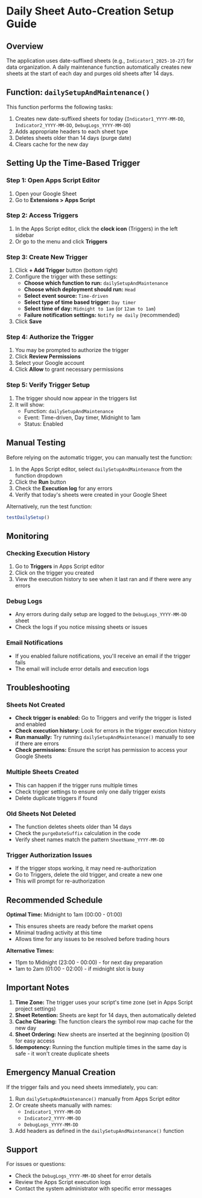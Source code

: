 # Daily Sheet Auto-Creation Setup Guide

## Overview
The application uses date-suffixed sheets (e.g., `Indicator1_2025-10-27`) for data organization. A daily maintenance function automatically creates new sheets at the start of each day and purges old sheets after 14 days.

## Function: `dailySetupAndMaintenance()`

This function performs the following tasks:
1. Creates new date-suffixed sheets for today (`Indicator1_YYYY-MM-DD`, `Indicator2_YYYY-MM-DD`, `DebugLogs_YYYY-MM-DD`)
2. Adds appropriate headers to each sheet type
3. Deletes sheets older than 14 days (purge date)
4. Clears cache for the new day

## Setting Up the Time-Based Trigger

### Step 1: Open Apps Script Editor
1. Open your Google Sheet
2. Go to **Extensions > Apps Script**

### Step 2: Access Triggers
1. In the Apps Script editor, click the **clock icon** (Triggers) in the left sidebar
2. Or go to the menu and click **Triggers**

### Step 3: Create New Trigger
1. Click **+ Add Trigger** button (bottom right)
2. Configure the trigger with these settings:
   - **Choose which function to run:** `dailySetupAndMaintenance`
   - **Choose which deployment should run:** `Head`
   - **Select event source:** `Time-driven`
   - **Select type of time based trigger:** `Day timer`
   - **Select time of day:** `Midnight to 1am` (or `12am to 1am`)
   - **Failure notification settings:** `Notify me daily` (recommended)
3. Click **Save**

### Step 4: Authorize the Trigger
1. You may be prompted to authorize the trigger
2. Click **Review Permissions**
3. Select your Google account
4. Click **Allow** to grant necessary permissions

### Step 5: Verify Trigger Setup
1. The trigger should now appear in the triggers list
2. It will show:
   - Function: `dailySetupAndMaintenance`
   - Event: Time-driven, Day timer, Midnight to 1am
   - Status: Enabled

## Manual Testing

Before relying on the automatic trigger, you can manually test the function:

1. In the Apps Script editor, select `dailySetupAndMaintenance` from the function dropdown
2. Click the **Run** button
3. Check the **Execution log** for any errors
4. Verify that today's sheets were created in your Google Sheet

Alternatively, run the test function:
```javascript
testDailySetup()
```

## Monitoring

### Checking Execution History
1. Go to **Triggers** in Apps Script editor
2. Click on the trigger you created
3. View the execution history to see when it last ran and if there were any errors

### Debug Logs
- Any errors during daily setup are logged to the `DebugLogs_YYYY-MM-DD` sheet
- Check the logs if you notice missing sheets or issues

### Email Notifications
- If you enabled failure notifications, you'll receive an email if the trigger fails
- The email will include error details and execution logs

## Troubleshooting

### Sheets Not Created
- **Check trigger is enabled:** Go to Triggers and verify the trigger is listed and enabled
- **Check execution history:** Look for errors in the trigger execution history
- **Run manually:** Try running `dailySetupAndMaintenance()` manually to see if there are errors
- **Check permissions:** Ensure the script has permission to access your Google Sheets

### Multiple Sheets Created
- This can happen if the trigger runs multiple times
- Check trigger settings to ensure only one daily trigger exists
- Delete duplicate triggers if found

### Old Sheets Not Deleted
- The function deletes sheets older than 14 days
- Check the `purgeDateSuffix` calculation in the code
- Verify sheet names match the pattern `SheetName_YYYY-MM-DD`

### Trigger Authorization Issues
- If the trigger stops working, it may need re-authorization
- Go to Triggers, delete the old trigger, and create a new one
- This will prompt for re-authorization

## Recommended Schedule

**Optimal Time:** Midnight to 1am (00:00 - 01:00)
- This ensures sheets are ready before the market opens
- Minimal trading activity at this time
- Allows time for any issues to be resolved before trading hours

**Alternative Times:**
- 11pm to Midnight (23:00 - 00:00) - for next day preparation
- 1am to 2am (01:00 - 02:00) - if midnight slot is busy

## Important Notes

1. **Time Zone:** The trigger uses your script's time zone (set in Apps Script project settings)
2. **Sheet Retention:** Sheets are kept for 14 days, then automatically deleted
3. **Cache Clearing:** The function clears the symbol row map cache for the new day
4. **Sheet Ordering:** New sheets are inserted at the beginning (position 0) for easy access
5. **Idempotency:** Running the function multiple times in the same day is safe - it won't create duplicate sheets

## Emergency Manual Creation

If the trigger fails and you need sheets immediately, you can:

1. Run `dailySetupAndMaintenance()` manually from Apps Script editor
2. Or create sheets manually with names:
   - `Indicator1_YYYY-MM-DD`
   - `Indicator2_YYYY-MM-DD`
   - `DebugLogs_YYYY-MM-DD`
3. Add headers as defined in the `dailySetupAndMaintenance()` function

## Support

For issues or questions:
- Check the `DebugLogs_YYYY-MM-DD` sheet for error details
- Review the Apps Script execution logs
- Contact the system administrator with specific error messages
